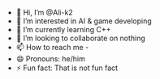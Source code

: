 - 👋 Hi, I’m @Ali-k2
- 👀 I’m interested in AI & game developing
- 🌱 I’m currently learning C++
- 💞️ I’m looking to collaborate on nothing
- 📫 How to reach me -
- 😄 Pronouns: he/him
- ⚡ Fun fact: That is not fun fact

<!---
Ali-k2/Ali-k2 is a ✨ special ✨ repository because its `README.md` (this file) appears on your GitHub profile.
You can click the Preview link to take a look at your changes.
--->
